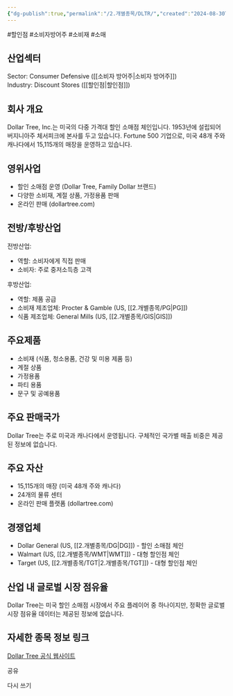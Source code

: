 ```yaml
---
{"dg-publish":true,"permalink":"/2.개별종목/DLTR/","created":"2024-08-30T22:16:46.961+09:00","updated":"2025-07-29T21:37:04.581+09:00"}
---
```


#할인점 #소비자방어주 #소비재 #소매

## 산업섹터

Sector: Consumer Defensive ([[소비자 방어주\|소비자 방어주]])  
Industry: Discount Stores ([[할인점\|할인점]])

## 회사 개요

Dollar Tree, Inc.는 미국의 다중 가격대 할인 소매점 체인입니다. 1953년에 설립되어 버지니아주 체서피크에 본사를 두고 있습니다. Fortune 500 기업으로, 미국 48개 주와 캐나다에서 15,115개의 매장을 운영하고 있습니다.

## 영위사업

- 할인 소매점 운영 (Dollar Tree, Family Dollar 브랜드)
- 다양한 소비재, 계절 상품, 가정용품 판매
- 온라인 판매 (dollartree.com)

## 전방/후방산업

전방산업:

- 역할: 소비자에게 직접 판매
- 소비자: 주로 중저소득층 고객

후방산업:

- 역할: 제품 공급
- 소비재 제조업체: Procter & Gamble (US, [[2.개별종목/PG\|PG]])
- 식품 제조업체: General Mills (US, [[2.개별종목/GIS\|GIS]])

## 주요제품

- 소비재 (식품, 청소용품, 건강 및 미용 제품 등)
- 계절 상품
- 가정용품
- 파티 용품
- 문구 및 공예용품

## 주요 판매국가

Dollar Tree는 주로 미국과 캐나다에서 운영됩니다. 구체적인 국가별 매출 비중은 제공된 정보에 없습니다.

## 주요 자산

- 15,115개의 매장 (미국 48개 주와 캐나다)
- 24개의 물류 센터
- 온라인 판매 플랫폼 (dollartree.com)

## 경쟁업체

- Dollar General (US, [[2.개별종목/DG\|DG]]) - 할인 소매점 체인
- Walmart (US, [[2.개별종목/WMT\|WMT]]) - 대형 할인점 체인
- Target (US, [[2.개별종목/TGT\|2.개별종목/TGT]]) - 대형 할인점 체인

## 산업 내 글로벌 시장 점유율

Dollar Tree는 미국 할인 소매점 시장에서 주요 플레이어 중 하나이지만, 정확한 글로벌 시장 점유율 데이터는 제공된 정보에 없습니다.

## 자세한 종목 정보 링크

[Dollar Tree 공식 웹사이트](https://corporate.dollartree.com/)

공유

다시 쓰기